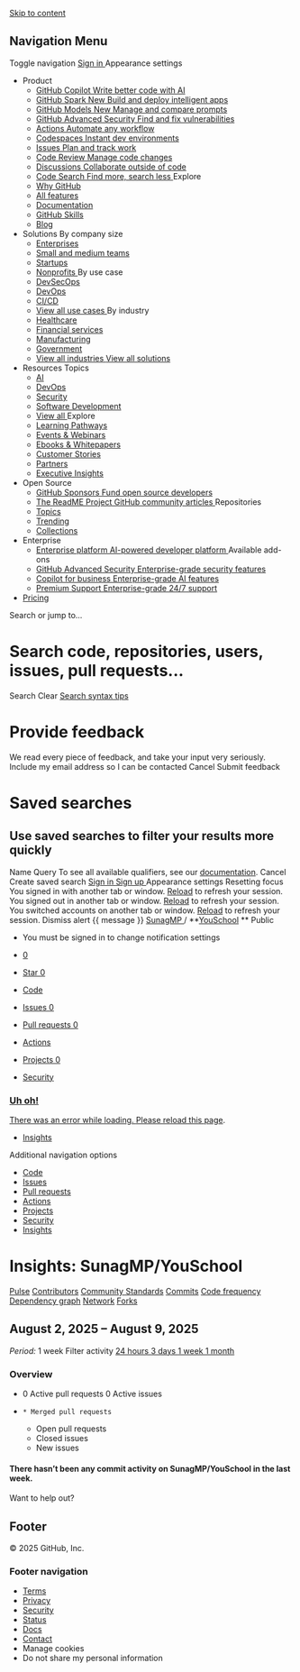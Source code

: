 [Skip to content](https://github.com/SunagMP/YouSchool/pulse#start-of-content)
## Navigation Menu
Toggle navigation
[ ](https://github.com/)
[ Sign in ](https://github.com/login?return_to=https%3A%2F%2Fgithub.com%2FSunagMP%2FYouSchool%2Fpulse)
Appearance settings
  * Product 
    * [ GitHub Copilot  Write better code with AI  ](https://github.com/features/copilot)
    * [ GitHub Spark  New  Build and deploy intelligent apps  ](https://github.com/features/spark)
    * [ GitHub Models  New  Manage and compare prompts  ](https://github.com/features/models)
    * [ GitHub Advanced Security  Find and fix vulnerabilities  ](https://github.com/security/advanced-security)
    * [ Actions  Automate any workflow  ](https://github.com/features/actions)
    * [ Codespaces  Instant dev environments  ](https://github.com/features/codespaces)
    * [ Issues  Plan and track work  ](https://github.com/features/issues)
    * [ Code Review  Manage code changes  ](https://github.com/features/code-review)
    * [ Discussions  Collaborate outside of code  ](https://github.com/features/discussions)
    * [ Code Search  Find more, search less  ](https://github.com/features/code-search)
Explore
    * [ Why GitHub ](https://github.com/why-github)
    * [ All features ](https://github.com/features)
    * [ Documentation ](https://docs.github.com)
    * [ GitHub Skills ](https://skills.github.com)
    * [ Blog ](https://github.blog)
  * Solutions 
By company size
    * [ Enterprises ](https://github.com/enterprise)
    * [ Small and medium teams ](https://github.com/team)
    * [ Startups ](https://github.com/enterprise/startups)
    * [ Nonprofits ](https://github.com/solutions/industry/nonprofits)
By use case
    * [ DevSecOps ](https://github.com/solutions/use-case/devsecops)
    * [ DevOps ](https://github.com/solutions/use-case/devops)
    * [ CI/CD ](https://github.com/solutions/use-case/ci-cd)
    * [ View all use cases ](https://github.com/solutions/use-case)
By industry
    * [ Healthcare ](https://github.com/solutions/industry/healthcare)
    * [ Financial services ](https://github.com/solutions/industry/financial-services)
    * [ Manufacturing ](https://github.com/solutions/industry/manufacturing)
    * [ Government ](https://github.com/solutions/industry/government)
    * [ View all industries ](https://github.com/solutions/industry)
[ View all solutions ](https://github.com/solutions)
  * Resources 
Topics
    * [ AI ](https://github.com/resources/articles/ai)
    * [ DevOps ](https://github.com/resources/articles/devops)
    * [ Security ](https://github.com/resources/articles/security)
    * [ Software Development ](https://github.com/resources/articles/software-development)
    * [ View all ](https://github.com/resources/articles)
Explore
    * [ Learning Pathways ](https://resources.github.com/learn/pathways)
    * [ Events & Webinars ](https://resources.github.com)
    * [ Ebooks & Whitepapers ](https://github.com/resources/whitepapers)
    * [ Customer Stories ](https://github.com/customer-stories)
    * [ Partners ](https://partner.github.com)
    * [ Executive Insights ](https://github.com/solutions/executive-insights)
  * Open Source 
    * [ GitHub Sponsors  Fund open source developers  ](https://github.com/sponsors)
    * [ The ReadME Project  GitHub community articles  ](https://github.com/readme)
Repositories
    * [ Topics ](https://github.com/topics)
    * [ Trending ](https://github.com/trending)
    * [ Collections ](https://github.com/collections)
  * Enterprise 
    * [ Enterprise platform  AI-powered developer platform  ](https://github.com/enterprise)
Available add-ons
    * [ GitHub Advanced Security  Enterprise-grade security features  ](https://github.com/security/advanced-security)
    * [ Copilot for business  Enterprise-grade AI features  ](https://github.com/features/copilot/copilot-business)
    * [ Premium Support  Enterprise-grade 24/7 support  ](https://github.com/premium-support)
  * [Pricing](https://github.com/pricing)


Search or jump to...
# Search code, repositories, users, issues, pull requests...
Search 
Clear
[Search syntax tips](https://docs.github.com/search-github/github-code-search/understanding-github-code-search-syntax)
#  Provide feedback 
We read every piece of feedback, and take your input very seriously.
Include my email address so I can be contacted
Cancel  Submit feedback 
#  Saved searches 
## Use saved searches to filter your results more quickly
Name
Query
To see all available qualifiers, see our [documentation](https://docs.github.com/search-github/github-code-search/understanding-github-code-search-syntax). 
Cancel  Create saved search 
[ Sign in ](https://github.com/login?return_to=https%3A%2F%2Fgithub.com%2FSunagMP%2FYouSchool%2Fpulse)
[ Sign up ](https://github.com/signup?ref_cta=Sign+up&ref_loc=header+logged+out&ref_page=%2F%3Cuser-name%3E%2F%3Crepo-name%3E%2Frepositories%2Fpulse&source=header-repo&source_repo=SunagMP%2FYouSchool)
Appearance settings
Resetting focus
You signed in with another tab or window. [Reload](https://github.com/SunagMP/YouSchool/pulse) to refresh your session. You signed out in another tab or window. [Reload](https://github.com/SunagMP/YouSchool/pulse) to refresh your session. You switched accounts on another tab or window. [Reload](https://github.com/SunagMP/YouSchool/pulse) to refresh your session. Dismiss alert
{{ message }}
[ SunagMP ](https://github.com/SunagMP) / **[YouSchool](https://github.com/SunagMP/YouSchool) ** Public
  * [ ](https://github.com/login?return_to=%2FSunagMP%2FYouSchool) You must be signed in to change notification settings
  * [ 0 ](https://github.com/login?return_to=%2FSunagMP%2FYouSchool)
  * [ Star  0 ](https://github.com/login?return_to=%2FSunagMP%2FYouSchool)


  * [ Code ](https://github.com/SunagMP/YouSchool)
  * [ Issues 0 ](https://github.com/SunagMP/YouSchool/issues)
  * [ Pull requests 0 ](https://github.com/SunagMP/YouSchool/pulls)
  * [ Actions ](https://github.com/SunagMP/YouSchool/actions)
  * [ Projects 0 ](https://github.com/SunagMP/YouSchool/projects)
  * [ Security ](https://github.com/SunagMP/YouSchool/security)
[ ](https://github.com/SunagMP/YouSchool/security)
[ ](https://github.com/SunagMP/YouSchool/security)
[ ](https://github.com/SunagMP/YouSchool/security)
### [ Uh oh!  ](https://github.com/SunagMP/YouSchool/security)
[There was an error while loading. ](https://github.com/SunagMP/YouSchool/security)[Please reload this page](https://github.com/SunagMP/YouSchool/pulse).
  * [ Insights ](https://github.com/SunagMP/YouSchool/pulse)


Additional navigation options
  * [ Code  ](https://github.com/SunagMP/YouSchool)
  * [ Issues  ](https://github.com/SunagMP/YouSchool/issues)
  * [ Pull requests  ](https://github.com/SunagMP/YouSchool/pulls)
  * [ Actions  ](https://github.com/SunagMP/YouSchool/actions)
  * [ Projects  ](https://github.com/SunagMP/YouSchool/projects)
  * [ Security  ](https://github.com/SunagMP/YouSchool/security)
  * [ Insights  ](https://github.com/SunagMP/YouSchool/pulse)


# Insights: SunagMP/YouSchool
[Pulse](https://github.com/SunagMP/YouSchool/pulse) [Contributors](https://github.com/SunagMP/YouSchool/graphs/contributors) [Community Standards](https://github.com/SunagMP/YouSchool/community) [Commits](https://github.com/SunagMP/YouSchool/graphs/commit-activity) [Code frequency](https://github.com/SunagMP/YouSchool/graphs/code-frequency) [Dependency graph](https://github.com/SunagMP/YouSchool/network/dependencies) [Network](https://github.com/SunagMP/YouSchool/network) [Forks](https://github.com/SunagMP/YouSchool/forks)
## August 2, 2025 – August 9, 2025
_Period:_ 1 week
Filter activity
[ 24 hours ](https://github.com/SunagMP/YouSchool/pulse/daily) [ 3 days ](https://github.com/SunagMP/YouSchool/pulse/halfweekly) [ 1 week ](https://github.com/SunagMP/YouSchool/pulse) [ 1 month ](https://github.com/SunagMP/YouSchool/pulse/monthly)
###  Overview 
  * 0 Active pull requests 
0 Active issues 
  *     * Merged pull requests
    * Open pull requests
    * Closed issues
    * New issues


#### There hasn’t been any commit activity on SunagMP/YouSchool in the last week.
Want to help out?
## Footer
[ ](https://github.com) © 2025 GitHub, Inc. 
### Footer navigation
  * [Terms](https://docs.github.com/site-policy/github-terms/github-terms-of-service)
  * [Privacy](https://docs.github.com/site-policy/privacy-policies/github-privacy-statement)
  * [Security](https://github.com/security)
  * [Status](https://www.githubstatus.com/)
  * [Docs](https://docs.github.com/)
  * [Contact](https://support.github.com?tags=dotcom-footer)
  * Manage cookies 
  * Do not share my personal information 


